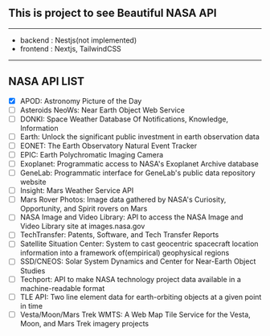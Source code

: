 ## This is project to see Beautiful NASA API

---

- backend : Nestjs(not implemented)
- frontend : Nextjs, TailwindCSS

---

## NASA API LIST

- [x] APOD: Astronomy Picture of the Day
- [ ] Asteroids NeoWs: Near Earth Object Web Service
- [ ] DONKI: Space Weather Database Of Notifications, Knowledge, Information
- [ ] Earth: Unlock the significant public investment in earth observation data
- [ ] EONET: The Earth Observatory Natural Event Tracker
- [ ] EPIC: Earth Polychromatic Imaging Camera
- [ ] Exoplanet: Programmatic access to NASA's Exoplanet Archive database
- [ ] GeneLab: Programmatic interface for GeneLab's public data repository website
- [ ] Insight: Mars Weather Service API
- [ ] Mars Rover Photos: Image data gathered by NASA's Curiosity, Opportunity, and Spirit rovers on Mars
- [ ] NASA Image and Video Library: API to access the NASA Image and Video Library site at images.nasa.gov
- [ ] TechTransfer: Patents, Software, and Tech Transfer Reports
- [ ] Satellite Situation Center: System to cast geocentric spacecraft location information into a framework of(empirical) geophysical regions
- [ ] SSD/CNEOS: Solar System Dynamics and Center for Near-Earth Object Studies
- [ ] Techport: API to make NASA technology project data available in a machine-readable format
- [ ] TLE API: Two line element data for earth-orbiting objects at a given point in time
- [ ] Vesta/Moon/Mars Trek WMTS: A Web Map Tile Service for the Vesta, Moon, and Mars Trek imagery projects
